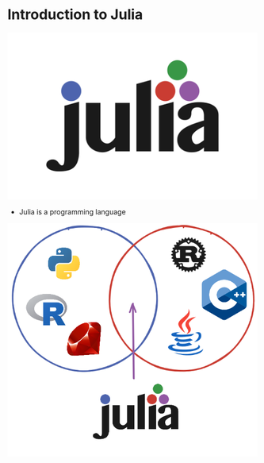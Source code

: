 # Introduction to Julia

![julia logo](assets/julia.png)

- Julia is a programming language

![julia logo](assets/venn.png)
